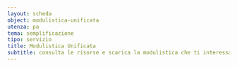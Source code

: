```yaml
---
layout: scheda
object: modulistica-unificata
utenza: pa
tema: semplificazione
tipo: servizio
title: Modulistica Unificata
subtitle: consulta le risorse e scarica la modulistica che ti interessa
---
```

